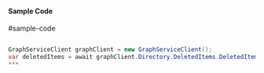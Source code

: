 #### Sample Code
#sample-code 

```C#

GraphServiceClient graphClient = new GraphServiceClient();
var deletedItems = await graphClient.Directory.DeletedItems.DeletedItems.Request().GetAsync();
*** 

```